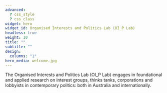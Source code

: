 ```yaml
---
advanced:
  ? css_style
  ? css_class
widget: hero
widget_id: Organised Interests and Politics Lab (OI_P Lab)
headless: true
weight: 10
title: ""
subtitle: ""
design:
  columns: "1"
hero_media: welcome.jpg
---
```

The Organised Interests and Politics Lab (OI_P Lab) engages in foundational and applied research on interest groups, thinks tanks, corporations and lobbyists in contemporary politics: both in Australia and internationally.